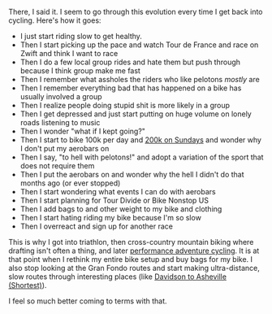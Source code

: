 There, I said it. I seem to go through this evolution every time I get back into cycling. Here's how it goes:

- I just start riding slow to get healthy.
- Then I start picking up the pace and watch Tour de France and race on Zwift and think I want to race
- Then I do a few local group rides and hate them but push through because I think group make me fast
- Then I remember what assholes the riders who like pelotons *mostly* are
- Then I remember everything bad that has happened on a bike has usually involved a group
- Then I realize people doing stupid shit is more likely in a group
- Then I get depressed and just start putting on huge volume on lonely roads listening to music
- Then I wonder "what if I kept going?"
- Then I start to bike 100k per day and [200k on Sundays](Davidson%20to%20Asheville%20(Shortest).md) and wonder why I don't put my aerobars on
- Then I say, "to hell with pelotons!" and adopt a variation of the sport that does not require them
- Then I put the aerobars on and wonder why the hell I didn't do that months ago (or ever stopped)
- Then I start wondering what events I can do with aerobars
- Then I start planning for Tour Divide or Bike Nonstop US
- Then I add bags to and other weight to my bike and clothing
- Then I start hating riding my bike because I'm so slow
- Then I overreact and sign up for another race

This is why I got into triathlon, then cross-country mountain biking where drafting isn't often a thing, and later [performance adventure cycling](Fitness/Performance%20adventure%20cycling%20FTW.md). It is at that point when I rethink my entire bike setup and buy bags for my bike. I also stop looking at the Gran Fondo routes and start making ultra-distance, slow routes through interesting places (like [Davidson to Asheville (Shortest)](Davidson%20to%20Asheville%20(Shortest).md)).

I feel so much better coming to terms with that.
